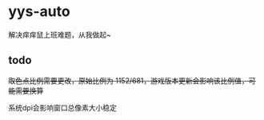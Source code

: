 # yys-auto
解决痒痒鼠上班难题，从我做起~

## todo

~~取色点比例需要更改，原始比例为 1152/681，游戏版本更新会影响该比例值，可能需要换算~~

系统dpi会影响窗口总像素大小稳定